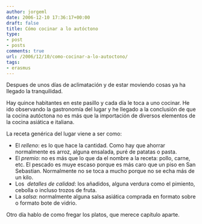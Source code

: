 ```yaml
---
author: jorgeml
date: 2006-12-10 17:36:17+00:00
draft: false
title: Cómo cocinar a lo autóctono
type: 
- post
- posts
comments: true
url: /2006/12/10/como-cocinar-a-lo-autoctono/
tags:
- erasmus
---
```


Despues de unos días de aclimatación y de estar moviendo cosas ya ha llegado la tranquilidad.

Hay quince habitantes en este pasillo y cada día le toca a uno cocinar. He ido observando la gastronomía del lugar y he llegado a la conclusión de que la cocina autóctona no es más que la importación de diversos elementos de la cocina asiática e italiana.

La receta genérica del lugar viene a ser como:

* El _relleno_: es lo que hace la cantidad. Como hay que ahorrar normalmente es arroz, alguna ensalada, puré de patatas o pasta.
* El _premio_: no es más que lo que da el nombre a la receta: pollo, carne, etc. El pescado es muye escaso porque es más caro que un piso en San Sebastian. Normalmente no se toca a mucho porque no se echa más de un kilo.
* Los  _detalles de calidad_: los añadidos, alguna verdura como el pimiento, cebolla o incluso trozos de fruta.
* La _salsa_: normalmente alguna salsa asiática comprada en formato sobre o formato bote de vidrio.

Otro día hablo de como fregar los platos, que merece capítulo aparte.
